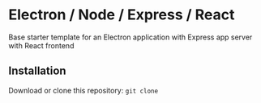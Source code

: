 # Electron / Node / Express / React
Base starter template for an Electron application with Express app server with React frontend

## Installation
Download or clone this repository:
`git clone `
